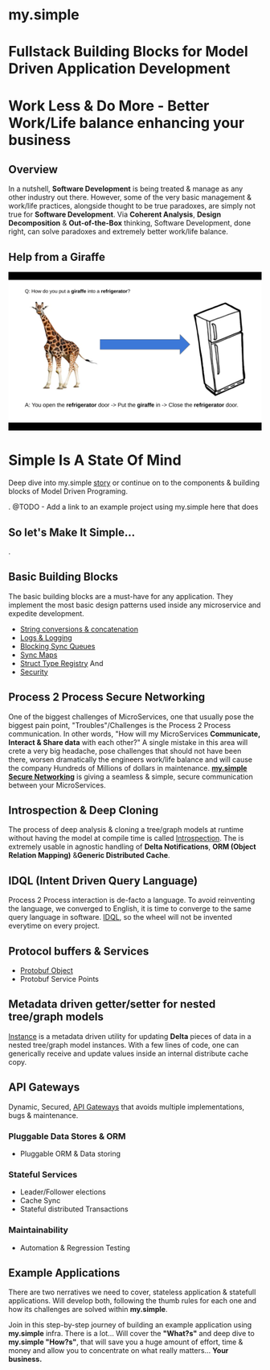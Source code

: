 # my.simple
# Fullstack Building Blocks for Model Driven Application Development
# Work Less & Do More - Better Work/Life balance enhancing your business
## Overview
In a nutshell, **Software Development** is being treated & manage as any other industry out there.
However, some of the very basic management & work/life practices, alongside thought to be true paradoxes, are simply not true for **Software Development**.
Via **Coherent Analysis**, **Design Decomposition** & **Out-of-the-Box** thinking, Software Development, done right, can solve paradoxes and extremely better work/life balance.

## Help from a Giraffe
![alt text](https://github.com/saichler/my.simple/blob/main/giraffe.png)

# Simple Is A State Of Mind
Deep dive into my.simple [story](https://github.com/saichler/my.simple/blob/main/docs) or continue on to the components & building blocks of Model Driven Programing.

. @TODO - Add a link to an example project using my.simple here that does <Employee Database Module>

## So let's Make It Simple... 

.

## Basic Building Blocks
The basic building blocks are a must-have for any application. 
They implement the most basic design patterns used inside any microservice and expedite development.
* [String conversions & concatenation](https://github.com/saichler/my.simple/tree/main/go/utils/strng)
* [Logs & Logging](https://github.com/saichler/my.simple/tree/main/go/utils/logs)
* [Blocking Sync Queues](https://github.com/saichler/my.simple/tree/main/go/utils/queues)
* [Sync Maps](https://github.com/saichler/my.simple/tree/main/go/utils/maps)
* [Struct Type Registry](https://github.com/saichler/my.simple/tree/main/go/registry)
And
* [Security](https://github.com/saichler/my.simple/tree/main/go/security)

## Process 2 Process Secure Networking
One of the biggest challenges of MicroServices, one that usually pose the biggest pain point, "Troubles"/Challenges is the Process 2 Process communication.
In other words, "How will my MicroServices **Communicate, Interact & Share data** with each other?"
A single mistake in this area will crete a very big headache, pose challenges that should not have been there, worsen dramatically the engineers work/life balance and will cause the company Hundreds of Millions of dollars in maintenance.
**[my.simple Secure Networking](https://github.com/saichler/my.simple/tree/main/go/net)** is giving a seamless & simple, secure communication between your MicroServices.

## Introspection & Deep Cloning
The process of deep analysis & cloning a tree/graph models at runtime without having the model at compile time is called [Introspection](https://github.com/saichler/my.simple/tree/main/go/introspect).
The is extremely usable in agnostic handling of **Delta Notifications**, **ORM (Object Relation Mapping)** &**Generic Distributed Cache**.

## IDQL (Intent Driven Query Language)
Process 2 Process interaction is de-facto a language. 
To avoid reinventing the language, we converged to English, it is time to converge to the same query language in software.
[IDQL](https://github.com/saichler/my.simple/tree/main/go/idql), so the wheel will not be invented everytime on every project.

## Protocol buffers & Services
* [Protobuf Object](https://github.com/saichler/my.simple/tree/main/go/protobuf_object)
* Protobuf Service Points

## Metadata driven getter/setter for nested tree/graph models
[Instance](https://github.com/saichler/my.simple/tree/main/go/instance) is a metadata driven utility for updating **Delta** pieces of data in a nested tree/graph model instances. 
With a few lines of code, one can generically receive and update values inside an internal distribute cache copy.

## API Gateways
Dynamic, Secured, [API Gateways](https://github.com/saichler/my.simple/tree/main/go/api_gateways) that avoids multiple implementations, bugs & maintenance.

### Pluggable Data Stores & ORM

* Pluggable ORM & Data storing

### Stateful Services

* Leader/Follower elections
* Cache Sync
* Stateful distributed Transactions

### Maintainability

* Automation & Regression Testing

## Example Applications ##

There are two nerratives we need to cover, stateless application & statefull applications.
Will develop both, following the thumb rules for each one and how its challenges are solved within **my.simple**.

Join in this step-by-step journey of building an example application using **my.simple** infra. There is a lot... Will
cover the **"What?s"** and deep dive to **my.simple "How?s"**, that will save you a huge amount of effort, time & money
and allow you to concentrate on what really matters... **Your business.**